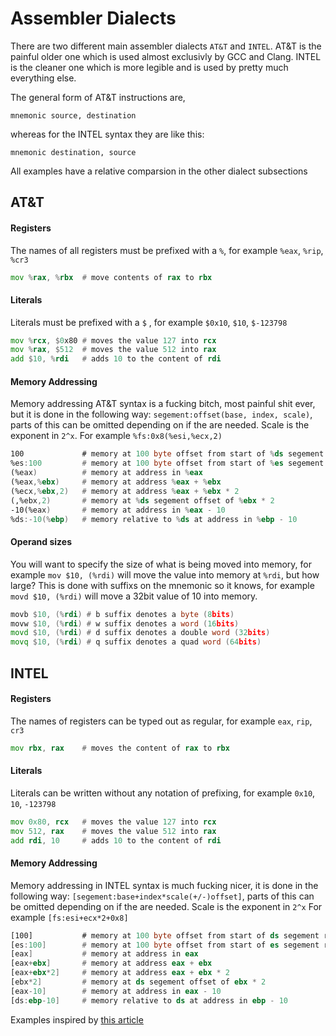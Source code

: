 # Assembler Dialects
There are two different main assembler dialects	`AT&T` and `INTEL`. AT&T is the painful older one which is used almost exclusivly by GCC and Clang. INTEL is the cleaner one which is more legible and is used by pretty much everything else.

The general form of AT&T instructions are,
```
mnemonic source, destination
```
whereas for the INTEL syntax they are like this:
```
mnemonic destination, source
```

All examples have a relative comparsion in the other dialect subsections

## AT&T
#### Registers
The names of all registers must be prefixed with a `%`, for example `%eax`, `%rip`, `%cr3`
```asm
mov %rax, %rbx  # move contents of rax to rbx
```
#### Literals
Literals must be prefixed with a `$` , for example `$0x10`, `$10`, `$-123798`
```asm
mov %rcx, $0x80 # moves the value 127 into rcx
mov %rax, $512  # moves the value 512 into rax
add $10, %rdi   # adds 10 to the content of rdi
```
#### Memory Addressing
Memory addressing AT&T syntax is a fucking bitch, most painful shit ever, but it is done in the following way: `segement:offset(base, index, scale)`, parts of this can be omitted depending on if the are needed. Scale is the exponent in `2^x`. For example `%fs:0x8(%esi,%ecx,2)`
```asm
100             # memory at 100 byte offset from start of %ds segement register
%es:100         # memory at 100 byte offset from start of %es segement register
(%eax)          # memory at address in %eax
(%eax,%ebx)     # memory at address %eax + %ebx
(%ecx,%ebx,2)   # memory at address %eax + %ebx * 2
(,%ebx,2)       # memory at %ds segement offset of %ebx * 2
-10(%eax)       # memory at address in %eax - 10
%ds:-10(%ebp)   # memory relative to %ds at address in %ebp - 10
```
#### Operand sizes
You will want to specify the size of what is being moved into memory, for example `mov $10, (%rdi)` will move the value into memory at `%rdi`, but how large? This is done with suffixs on the mnemonic so it knows, for example `movd $10, (%rdi)` will move a 32bit value of 10 into memory.
```asm
movb $10, (%rdi) # b suffix denotes a byte (8bits)
movw $10, (%rdi) # w suffix denotes a word (16bits)
movd $10, (%rdi) # d suffix denotes a double word (32bits)
movq $10, (%rdi) # q suffix denotes a quad word (64bits)
```

## INTEL
#### Registers
The names of registers can be typed out as regular, for example `eax`, `rip`, `cr3`
```asm
mov rbx, rax    # moves the content of rax to rbx
```
#### Literals
Literals can be written without any notation of prefixing, for example `0x10`, `10`, `-123798`
```asm
mov 0x80, rcx   # moves the value 127 into rcx
mov 512, rax    # moves the value 512 into rax
add rdi, 10     # adds 10 to the content of rdi
```
#### Memory Addressing
Memory addressing in INTEL syntax is much fucking nicer, it is done in the following way: `[segement:base+index*scale(+/-)offset]`, parts of this can be omitted depending on if the are needed. Scale is the exponent in `2^x` For example `[fs:esi+ecx*2+0x8]`
```asm
[100]           # memory at 100 byte offset from start of ds segement register
[es:100]        # memory at 100 byte offset from start of es segement register
[eax]           # memory at address in eax
[eax+ebx]       # memory at address eax + ebx
[eax+ebx*2]     # memory at address eax + ebx * 2
[ebx*2]         # memory at ds segement offset of ebx * 2
[eax-10]        # memory at address in eax - 10
[ds:ebp-10]     # memory relative to ds at address in ebp - 10
```

Examples inspired by [this article](http://www.sig9.com/articles/att-syntax)
